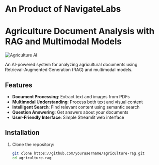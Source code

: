 # An Product of NavigateLabs
# Agriculture Document Analysis with RAG and Multimodal Models

![Agriculture AI](assets/logo.png)

An AI-powered system for analyzing agricultural documents using Retrieval-Augmented Generation (RAG) and multimodal models.

## Features

- **Document Processing**: Extract text and images from PDFs
- **Multimodal Understanding**: Process both text and visual content
- **Intelligent Search**: Find relevant content using semantic search
- **Question Answering**: Get answers about your documents
- **User-Friendly Interface**: Simple Streamlit web interface

## Installation

1. Clone the repository:
   ```bash
   git clone https://github.com/yourusername/agriculture-rag.git
   cd agriculture-rag